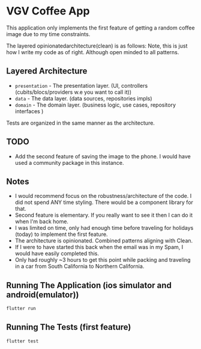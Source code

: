 # VGV Coffee App
This application only implements the first feature of getting a random coffee image due to my time constraints.

The layered opinionatedarchitecture(clean) is as follows:
Note, this is just how I write my code as of right. Although open minded to all patterns.
## Layered Architecture
- `presentation` - The presentation layer. (UI, controllers (cubits/blocs/providers w.e you want to call it))
- `data` - The data layer. (data sources, repositories impls)
- `domain` - The domain layer. (business logic, use cases, repository interfaces    )

Tests are organized in the same manner as the architecture.

## TODO
- Add the second feature of saving the image to the phone. I would have used a community package in this instance.

## Notes
- I would recommend focus on the robustness/architecture of the code. I did not spend ANY time styling. There would be a component library for that.
- Second feature is elementary. If you really want to see it then I can do it when I'm back home.
- I was limited on time, only had enough time before traveling for holidays (today) to implement the first feature.
- The architecture is opinionated. Combined patterns aligning with Clean.
- If I were to have started this back when the email was in my Spam, I would have easily completed this.
- Only had roughly ~3 hours to get this point while packing and traveling in a car from South California to Northern California.

## Running The Application (ios simulator and android(emulator))
```bash
flutter run
```
## Running The Tests (first feature)
```bash
flutter test
```